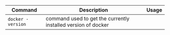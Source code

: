 |      Command      |     Description     |     Usage     |
|      -------      |     -----------     |     -----     |
| `docker -version` | command used to get the currently installed version of docker|  |

